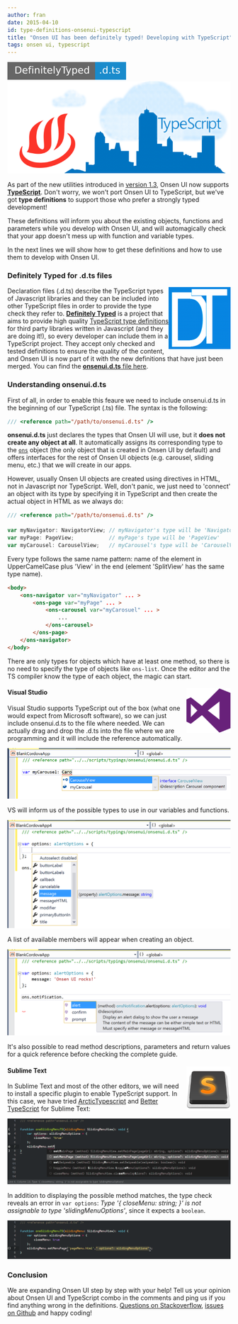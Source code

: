 ```yaml
---
author: fran
date: 2015-04-10
id: type-definitions-onsenui-typescript
title: "Onsen UI has been definitely typed! Developing with TypeScript"
tags: onsen ui, typescript
---
```


<span style="float:left;">[![Definitely Typed](/blog/content/images/2015/Apr/standard-flat.svg)](http://definitelytyped.org/)</span>
![Onsen UI 1.3](/blog/content/images/2015/Apr/typescript_onsenui.png)

As part of the new utilities introduced in [version 1.3](blog/onsenui-1-3-released/), Onsen UI now supports [**TypeScript**](http://www.typescriptlang.org). Don't worry, we won't port Onsen UI to TypeScript, but we've got **type definitions** to support those who prefer a strongly typed development!

These definitions will inform you about the existing objects, functions and parameters while you develop with Onsen UI, and will automagically check that your app doesn't mess up with function and variable types.

<!-- more -->

In the next lines we will show how to get these definitions and how to use them to develop with Onsen UI.

### Definitely Typed for .d.ts files

<span style="float:right;">![Definitely Typed](/blog/content/images/2015/Apr/dt-logo.png)</span>
Declaration files (.d.ts) describe the TypeScript types of Javascript libraries and they can be included into other TypeScript files in order to provide the type check they refer to. [**Definitely Typed**](http://definitelytyped.org/) is a project that aims to provide high quality [TypeScript type definitions](https://github.com/borisyankov/DefinitelyTyped) for third party libraries written in Javascript (and they are doing it!), so every developer can include them in a TypeScript project. They accept only checked and tested definitions to ensure the quality of the content, and Onsen UI is now part of it with the new definitions that have just been merged. You can find the [**onsenui.d.ts** file here](https://github.com/borisyankov/DefinitelyTyped/tree/master/onsenui).

### Understanding onsenui.d.ts

First of all, in order to enable this feaure we need to include onsenui.d.ts in the beginning of our TypeScript (.ts) file. The syntax is the following:

```javascript
/// <reference path="/path/to/onsenui.d.ts" />
```

**onsenui.d.ts** just declares the types that Onsen UI will use, but it **does not create any object at all**. It automatically assigns its corresponding type to the [`ons`](/reference/ons.html) object (the only object that is created in Onsen UI by default) and offers interfaces for the rest of Onsen UI objects (e.g. carousel, sliding menu, etc.) that we will create in our apps.

However, usually Onsen UI objects are created using directives in HTML, not in Javascript nor TypeScript. Well, don't panic, we just need to 'connect' an object with its type by specifying it in TypeScript and then create the actual object in HTML as we always do:

```javascript
/// <reference path="/path/to/onsenui.d.ts" />

var myNavigator: NavigatorView; // myNavigator's type will be 'NavigatorView'
var myPage: PageView;           // myPage's type will be 'PageView'
var myCarousel: CarouselView;   // myCarousel's type will be 'CarouselView'
```

Every type follows the same name pattern: name of the element in UpperCamelCase plus 'View' in the end (element 'SplitView' has the same type name).

```html
<body>
	<ons-navigator var="myNavigator" ... >
		<ons-page var="myPage" ... >
			<ons-carousel var="myCarosuel" ... >
				...
			</ons-carousel>
		</ons-page>
	</ons-navigator>
</body>
```

There are only types for objects which have at least one method, so there is no need to specify the type of objects like `ons-list`. Once the editor and the TS compiler know the type of each object, the magic can start.

#### Visual Studio <div style="float:right;width:110px"><span style="float:right; height:100px; width:100px">![Visual Studio](/blog/content/images/2015/Apr/vs.png)</span></reference><div>

Visual Studio supports TypeScript out of the box (what one would expect from Microsoft software), so we can just include onsenui.d.ts to the file where needed. We can actually drag and drop the .d.ts into the file where we are programming and it will include the reference automatically.

[![Visual Studio Text with Onsen UI - Carousel](/blog/content/images/2015/Apr/vs_onsen_1.png)](/blog/content/images/2015/Apr/vs_onsen_1.png)

VS will inform us of the possible types to use in our variables and functions.

[![Visual Studio Text with Onsen UI - Carousel](/blog/content/images/2015/Apr/vs_onsen_2.png)](/blog/content/images/2015/Apr/vs_onsen_2.png)

A list of available members will appear when creating an object.

[![Visual Studio Text with Onsen UI - Carousel](/blog/content/images/2015/Apr/vs_onsen_3.png)](/blog/content/images/2015/Apr/vs_onsen_3.png)

It's also possible to read method descriptions, parameters and return values for a quick reference before checking the complete guide.

#### Sublime Text <div style="float:right;width:110px"><span style="float:right; height:100px; width:100px">![Sublime Text](/blog/content/images/2015/Apr/sublime_logo.png)</span></div>

In Sublime Text and most of the other editors, we will need to install a specific plugin to enable TypeScript support. In this case, we have tried [ArcticTypescript](https://packagecontrol.io/packages/ArcticTypescript) and [Better TypeScript](https://packagecontrol.io/packages/Better%20TypeScript) for Sublime Text:

[![Sublime Text with Onsen UI - error](/blog/content/images/2015/Apr/sublime_onsen_1.png)](/blog/content/images/2015/Apr/sublime_onsen_1.png)

In addition to displaying the possible method matches, the type check reveals an error in `var options`: *Type '{ closeMenu: string; }' is not assignable to type 'slidingMenuOptions'*, since it expects a `boolean`.

[![Sublime Text with Onsen UI - fixed](/blog/content/images/2015/Apr/sublime_onsen_2.png)](/blog/content/images/2015/Apr/sublime_onsen_2.png)

### Conclusion

We are expanding Onsen UI step by step with your help! Tell us your opinion about Onsen UI and TypeScript combo in the comments and ping us if you find anything wrong in the definitions. [Questions on Stackoverflow](https://stackoverflow.com/questions/tagged/onsen-ui), [issues on Github](https://github.com/OnsenUI/OnsenUI/issues) and happy coding!
